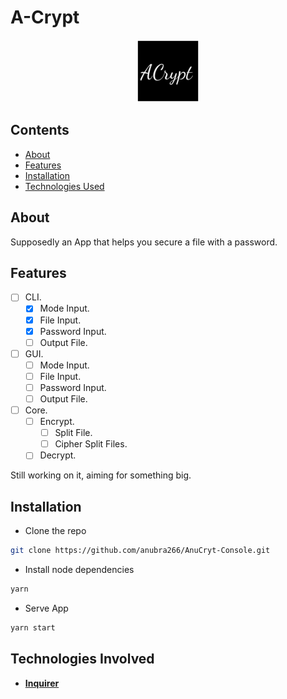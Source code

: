# A-Crypt

<p align="center"><img src="./favicon.png" width="100"></p>

## Contents

- [About](#About)
- [Features](#features)
- [Installation](#installation)
- [Technologies Used](#technologies-involved)

## About

Supposedly an App that helps you secure a file with a password.

## Features

- [ ] CLI.
  - [x] Mode Input.
  - [x] File Input.
  - [x] Password Input.
  - [ ] Output File.
- [ ] GUI.
  - [ ] Mode Input.
  - [ ] File Input.
  - [ ] Password Input.
  - [ ] Output File.
- [ ] Core.
  - [ ] Encrypt.
    - [ ] Split File.
    - [ ] Cipher Split Files.
  - [ ] Decrypt.

Still working on it, aiming for something big.

## Installation

- Clone the repo

```bash
git clone https://github.com/anubra266/AnuCryt-Console.git
```

- Install node dependencies

```bash
yarn
```
- Serve App

```bash
yarn start
```

## Technologies Involved

- **[Inquirer](https://www.npmjs.com/package/inquirer)**
  <br />
  <br />
  <br />
